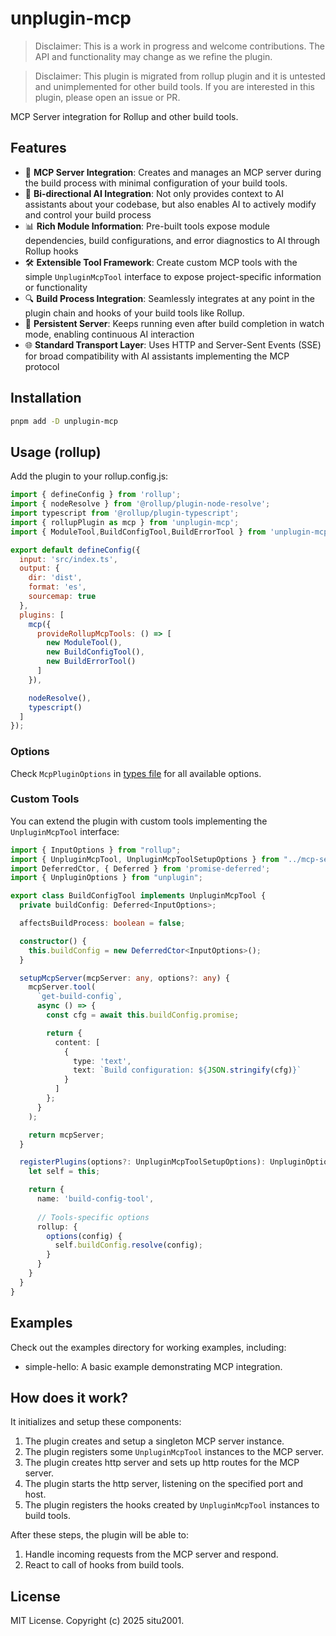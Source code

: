 # unplugin-mcp

> Disclaimer: This is a work in progress and welcome contributions. The API and functionality may change as we refine the plugin.

> Disclaimer: This plugin is migrated from rollup plugin and it is untested and unimplemented for other build tools. If you are interested in this plugin, please open an issue or PR.

MCP Server integration for Rollup and other build tools.

## Features

- 🚀 **MCP Server Integration**: Creates and manages an MCP server during the build process with minimal configuration of your build tools.
- 🧩 **Bi-directional AI Integration**: Not only provides context to AI assistants about your codebase, but also enables AI to actively modify and control your build process
- 📊 **Rich Module Information**: Pre-built tools expose module dependencies, build configurations, and error diagnostics to AI through Rollup hooks
- 🛠️ **Extensible Tool Framework**: Create custom MCP tools with the simple `UnpluginMcpTool` interface to expose project-specific information or functionality
- 🔍 **Build Process Integration**: Seamlessly integrates at any point in the plugin chain and hooks of your build tools like Rollup.
- 🔄 **Persistent Server**: Keeps running even after build completion in watch mode, enabling continuous AI interaction
- 🌐 **Standard Transport Layer**: Uses HTTP and Server-Sent Events (SSE) for broad compatibility with AI assistants implementing the MCP protocol

## Installation

```bash
pnpm add -D unplugin-mcp
```

## Usage (rollup)

Add the plugin to your rollup.config.js:

```js
import { defineConfig } from 'rollup';
import { nodeResolve } from '@rollup/plugin-node-resolve';
import typescript from '@rollup/plugin-typescript';
import { rollupPlugin as mcp } from 'unplugin-mcp';
import { ModuleTool,BuildConfigTool,BuildErrorTool } from 'unplugin-mcp/tools'

export default defineConfig({
  input: 'src/index.ts',
  output: {
    dir: 'dist',
    format: 'es',
    sourcemap: true
  },
  plugins: [
    mcp({
      provideRollupMcpTools: () => [
        new ModuleTool(),
        new BuildConfigTool(),
        new BuildErrorTool()
      ]
    }),

    nodeResolve(),
    typescript()
  ]
});
```

### Options

Check `McpPluginOptions` in [types file](./lib/src/types.ts) for all available options.

### Custom Tools

You can extend the plugin with custom tools implementing the `UnpluginMcpTool` interface:

```typescript
import { InputOptions } from "rollup";
import { UnpluginMcpTool, UnpluginMcpToolSetupOptions } from "../mcp-server"; // TODO change this to the correct path, and export the interface
import DeferredCtor, { Deferred } from 'promise-deferred';
import { UnpluginOptions } from "unplugin";

export class BuildConfigTool implements UnpluginMcpTool {
  private buildConfig: Deferred<InputOptions>;

  affectsBuildProcess: boolean = false;

  constructor() {
    this.buildConfig = new DeferredCtor<InputOptions>();
  }

  setupMcpServer(mcpServer: any, options?: any) {
    mcpServer.tool(
      `get-build-config`,
      async () => {
        const cfg = await this.buildConfig.promise;

        return {
          content: [
            {
              type: 'text',
              text: `Build configuration: ${JSON.stringify(cfg)}`
            }
          ]
        };
      }
    );

    return mcpServer;
  }

  registerPlugins(options?: UnpluginMcpToolSetupOptions): UnpluginOptions {
    let self = this;

    return {
      name: 'build-config-tool',
      
      // Tools-specific options
      rollup: {
        options(config) {
          self.buildConfig.resolve(config);
        }
      }
    }
  }
}

```

## Examples

Check out the examples directory for working examples, including:

- simple-hello: A basic example demonstrating MCP integration.

## How does it work?

It initializes and setup these components:

1. The plugin creates and setup a singleton MCP server instance.
2. The plugin registers some `UnpluginMcpTool` instances to the MCP server.
3. The plugin creates http server and sets up http routes for the MCP server.
4. The plugin starts the http server, listening on the specified port and host.
5. The plugin registers the hooks created by `UnpluginMcpTool` instances to build tools.

After these steps, the plugin will be able to:

1. Handle incoming requests from the MCP server and respond.
2. React to call of hooks from build tools.

## License

MIT License. Copyright (c) 2025 situ2001.
